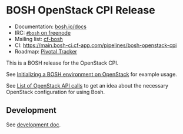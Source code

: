 # BOSH OpenStack CPI Release

* Documentation: [bosh.io/docs](https://bosh.io/docs)
* IRC: [`#bosh` on freenode](https://webchat.freenode.net/?channels=bosh)
* Mailing list: [cf-bosh](https://lists.cloudfoundry.org/pipermail/cf-bosh)
* CI: <https://main.bosh-ci.cf-app.com/pipelines/bosh-openstack-cpi>
* Roadmap: [Pivotal Tracker](https://www.pivotaltracker.com/n/projects/1456570)

This is a BOSH release for the OpenStack CPI.

See [Initializing a BOSH environment on OpenStack](https://bosh.io/docs/init-openstack.html) for example usage.

See [List of OpenStack API calls](docs/openstack-api-calls.md) to get an idea about the necessary OpenStack configuration for using Bosh.

## Development

See [development doc](docs/development.md).
